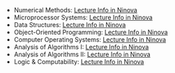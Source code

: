 <ul>
  <li>Numerical Methods: <a href="https://ninova.itu.edu.tr/tr/dersler/bilgisayar-bilisim-fakultesi/27443/blg-202e/">Lecture Info in Ninova</a></li>
  <li>Microprocessor Systems: <a href="https://ninova.itu.edu.tr/tr/dersler/bilgisayar-bilisim-fakultesi/25762/blg-212e/">Lecture Info in Ninova</a></li>
  <li>Data Structures: <a href="https://ninova.itu.edu.tr/tr/dersler/bilgisayar-bilisim-fakultesi/19940/blg-223e/">Lecture Info in Ninova</a></li>
  <li>Object-Oriented Programming: <a href="https://ninova.itu.edu.tr/tr/dersler/bilgisayar-bilisim-fakultesi/34234/blg-252e/">Lecture Info in Ninova</a></li>
  <li>Computer Operating Systems: <a href="https://ninova.itu.edu.tr/tr/dersler/bilgisayar-bilisim-fakultesi/29078/blg-312e/">Lecture Info in Ninova</a></li>
  <li>Analysis of Algorithms I: <a href="https://ninova.itu.edu.tr/tr/dersler/bilgisayar-bilisim-fakultesi/3960/blg-335e/">Lecture Info in Ninova</a></li>
  <li>Analysis of Algorithms II: <a href="https://ninova.itu.edu.tr/tr/dersler/bilgisayar-bilisim-fakultesi/4573/blg-336e/">Lecture Info in Ninova</a></li>
  <li>Logic & Computability: <a href="https://ninova.itu.edu.tr/tr/dersler/bilgisayar-bilisim-fakultesi/33043/blg-345e/">Lecture Info in Ninova</a></li>
</ul>
